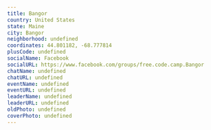 ```yaml
---
title: Bangor
country: United States
state: Maine
city: Bangor
neighborhood: undefined
coordinates: 44.801182, -68.777814
plusCode: undefined
socialName: Facebook
socialURL: https://www.facebook.com/groups/free.code.camp.Bangor
chatName: undefined
chatURL: undefined
eventName: undefined
eventURL: undefined
leaderName: undefined
leaderURL: undefined
oldPhoto: undefined
coverPhoto: undefined
---
```

